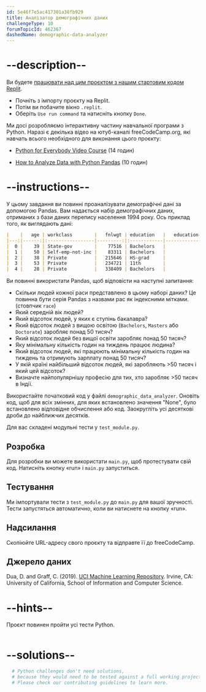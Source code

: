 ```yaml
---
id: 5e46f7e5ac417301a38fb929
title: Аналізатор демографічних даних
challengeType: 10
forumTopicId: 462367
dashedName: demographic-data-analyzer
---
```


# --description--

Ви будете <a href="https://replit.com/github/topcoder-platform/boilerplate-demographic-data-analyzer" target="_blank" rel="noopener noreferrer nofollow">працювати над цим проєктом з нашим стартовим кодом Replit</a>.

-   Почніть з імпорту проєкту на Replit.
-   Потім ви побачите вікно `.replit`.
-   Оберіть `Use run command` та натисніть кнопку `Done`.


Ми досі розробляємо інтерактивну частину навчальної програми з Python. Наразі є декілька відео на ютуб-каналі freeCodeCamp.org, які навчать всього необхідного для виконання цього проєкту:

- <a href="https://www.freecodecamp.org/news/python-for-everybody/" target="_blank" rel="noopener noreferrer nofollow">Python for Everybody Video Course</a> (14 годин)

- <a href="https://www.freecodecamp.org/news/how-to-analyze-data-with-python-pandas/" target="_blank" rel="noopener noreferrer nofollow">How to Analyze Data with Python Pandas</a> (10 годин)

# --instructions--

У цьому завдання ви повинні проаналізувати демографічні дані за допомогою Pandas. Вам надається набір демографічних даних, отриманих з бази даних перепису населення 1994 року. Ось приклад того, як виглядають дані:

```markdown
|    |   age | workclass        |   fnlwgt | education   |   education-num | marital-status     | occupation        | relationship   | race   | sex    |   capital-gain |   capital-loss |   hours-per-week | native-country   | salary   |
|---:|------:|:-----------------|---------:|:------------|----------------:|:-------------------|:------------------|:---------------|:-------|:-------|---------------:|---------------:|-----------------:|:-----------------|:---------|
|  0 |    39 | State-gov        |    77516 | Bachelors   |              13 | Never-married      | Adm-clerical      | Not-in-family  | White  | Male   |           2174 |              0 |               40 | United-States    | <=50K    |
|  1 |    50 | Self-emp-not-inc |    83311 | Bachelors   |              13 | Married-civ-spouse | Exec-managerial   | Husband        | White  | Male   |              0 |              0 |               13 | United-States    | <=50K    |
|  2 |    38 | Private          |   215646 | HS-grad     |               9 | Divorced           | Handlers-cleaners | Not-in-family  | White  | Male   |              0 |              0 |               40 | United-States    | <=50K    |
|  3 |    53 | Private          |   234721 | 11th        |               7 | Married-civ-spouse | Handlers-cleaners | Husband        | Black  | Male   |              0 |              0 |               40 | United-States    | <=50K    |
|  4 |    28 | Private          |   338409 | Bachelors   |              13 | Married-civ-spouse | Prof-specialty    | Wife           | Black  | Female |              0 |              0 |               40 | Cuba             | <=50K    |
```

Ви повинні використати Pandas, щоб відповісти на наступні запитання:

- Скільки людей кожної раси представлено в цьому наборі даних? Це повинна бути серія Pandas з назвами рас як індексними мітками. (стовпчик `race`)
- Який середній вік людей?
- Який відсоток людей, у яких є ступінь бакалавра?
- Який відсоток людей з вищою освітою (`Bachelors`, `Masters` або `Doctorate`) заробляє понад 50 тисяч?
- Який відсоток людей без вищої освіти заробляє понад 50 тисяч?
- Яку мінімальну кількість годин на тиждень працює людина?
- Який відсоток людей, які працюють мінімальну кількість годин на тиждень та отримують зарплату понад 50 тисяч?
- У якій країні найбільший відсоток людей, які заробляють >50 тисяч і який цей відсоток?
- Визначте найпопулярнішу професію для тих, хто заробляє >50 тисяч в Індії.

Використайте початковий код у файлі `demographic_data_analyzer`. Оновіть код, щоб для всіх змінних, для яких встановлено значення "None", було встановлено відповідне обчислення або код. Заокругліть усі десяткові дроби до найближчих десятків.

Для вас складені модульні тести у `test_module.py`.

## Розробка

Для розробки ви можете використати `main.py`, щоб протестувати свій код. Натисніть кнопку «run» і `main.py` запуститься.

## Тестування

Ми імпортували тести з `test_module.py` до `main.py` для вашої зручності. Тести запустяться автоматично, коли ви натиснете на кнопку «run».

## Надсилання

Скопіюйте URL-адресу свого проєкту та відправте її до freeCodeCamp.

## Джерело даних

Dua, D. and Graff, C. (2019). <a href="http://archive.ics.uci.edu/ml" target="_blank" rel="noopener noreferrer nofollow">UCI Machine Learning Repository</a>. Irvine, CA: University of California, School of Information and Computer Science.

# --hints--

Проєкт повинен пройти усі тести Python.

```js

```

# --solutions--

```py
  # Python challenges don't need solutions,
  # because they would need to be tested against a full working project.
  # Please check our contributing guidelines to learn more.
```
